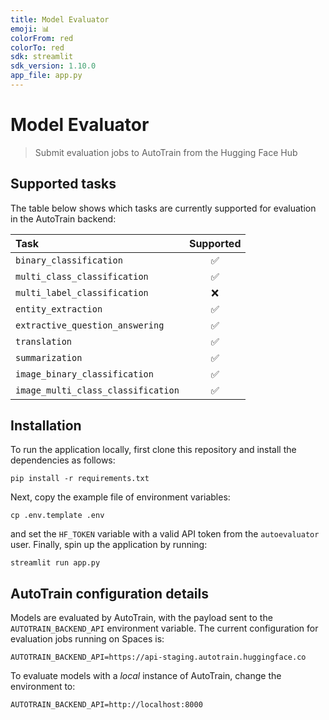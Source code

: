 ```yaml
---
title: Model Evaluator
emoji: 📊
colorFrom: red
colorTo: red
sdk: streamlit
sdk_version: 1.10.0
app_file: app.py
---
```


# Model Evaluator

> Submit evaluation jobs to AutoTrain from the Hugging Face Hub

## Supported tasks

The table below shows which tasks are currently supported for evaluation in the AutoTrain backend:

| Task                               | Supported |
|:-----------------------------------|:---------:|
| `binary_classification`            |     ✅     |
| `multi_class_classification`       |     ✅     |
| `multi_label_classification`       |     ❌     |
| `entity_extraction`                |     ✅     |
| `extractive_question_answering`    |     ✅     |
| `translation`                      |     ✅     |
| `summarization`                    |     ✅     |
| `image_binary_classification`      |     ✅     |
| `image_multi_class_classification` |     ✅     |

## Installation

To run the application locally, first clone this repository and install the dependencies as follows:

```
pip install -r requirements.txt
```

Next, copy the example file of environment variables:

```
cp .env.template .env
```

and set the `HF_TOKEN` variable with a valid API token from the `autoevaluator` user. Finally, spin up the application by running:

```
streamlit run app.py
```

## AutoTrain configuration details

Models are evaluated by AutoTrain, with the payload sent to the `AUTOTRAIN_BACKEND_API` environment variable. The current configuration for evaluation jobs running on Spaces is:

```
AUTOTRAIN_BACKEND_API=https://api-staging.autotrain.huggingface.co
```

To evaluate models with a _local_ instance of AutoTrain, change the environment to:

```
AUTOTRAIN_BACKEND_API=http://localhost:8000
```